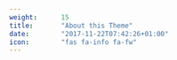 ```yaml
---
weight:      15
title:       "About this Theme"
date:        "2017-11-22T07:42:26+01:00"
icon:        "fas fa-info fa-fw"
---
```


